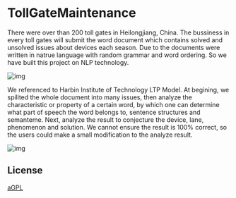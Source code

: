# TollGateMaintenance

There were over than 200 toll gates in Heilongjiang, China. The bussiness in every toll gates will submit the word document which contains solved and unsolved issues about devices each season. Due to the documents were written in natrue language with random grammar and word ordering. So we have built this project on NLP technology.

![img](http://yuuko-resume.azurewebsites.net/file/download/c824bbe4-5278-4af4-b6f6-79cdccf96bcf)

We referenced to Harbin Institute of Technology LTP Model. At begining, we spilited the whole document into many issues, then analyze the characteristic or property of a certain word, by which one can determine what part of speech the word belongs to, sentence structures and semanteme. Next, analyze the result to conjecture the device, lane, phenomenon and solution. We cannot ensure the result is 100% correct, so the users could make a small modification to the analyze result.

![img](http://yuuko-resume.azurewebsites.net/file/download/23bd4df9-0222-4269-b8ab-76669494abbd)

## License

[aGPL](https://github.com/Kagamine/TollGateMaintenance/blob/master/LICENSE)
